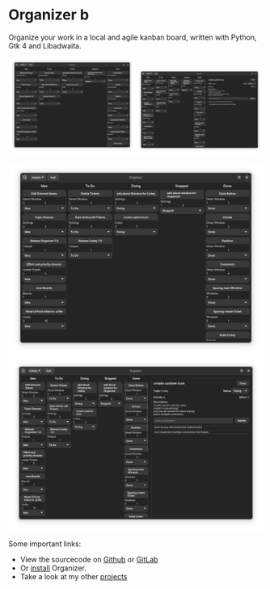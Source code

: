 # Organizer b

Organize your work in a local and agile kanban board, written with Python, Gtk 4 and Libadwaita.

<img src="assets/organizer1.png" style="max-width: 50%;"/><img src="assets/organizer2.png" style="max-width: 50%;"/>
  <p float="left">
  <img src="assets/organizer1.png"/>
  <img src="assets/organizer2.png"/>
  </p>
<!--[organizer1.png](assets/organizer1.png) ![organizer2.png](assets/organizer2.png)-->

Some important links: 
* View the sourcecode on [Github](https://github.com/UnicornyRainbow/Organizer) or [GitLab](https://gitlab.com/UnicornyRainbow/Organizer)
* Or [install](https://UnicornyRainbow.github.io/Organizer/install) Organizer.
* Take a look at my other [projects](https://UnicornyRainbow.github.io/UnicornyRainbow/myProjects)
